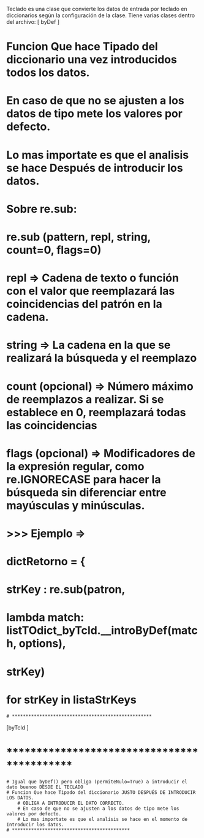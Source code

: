 T e c l a d o  es una clase que convierte los datos de entrada por teclado en diccionarios según la configuración de la clase.
Tiene varias clases dentro del archivo:
[ byDef ]
# Funcion Que hace Tipado del diccionario una vez introducidos todos los datos.
  # En caso de que no se ajusten a los datos de tipo mete los valores por defecto. 
  # Lo mas importate es que el analisis se hace Después de introducir los datos.
# Sobre re.sub: 
  # re.sub (pattern, repl, string, count=0, flags=0)
  #  repl    => Cadena de texto o función con el valor que reemplazará las coincidencias del patrón en la cadena.
  #  string  => La cadena en la que se realizará la búsqueda y el reemplazo
  #  count (opcional) => Número máximo de reemplazos a realizar. Si se establece en 0, reemplazará todas las coincidencias
  #  flags (opcional) => Modificadores de la expresión regular, como re.IGNORECASE para hacer la búsqueda sin diferenciar             entre mayúsculas y minúsculas.
# >>> Ejemplo => 
# dictRetorno = {
# strKey : re.sub(patron, 
#             lambda match: listTOdict_byTcld.__introByDef(match, options), 
#             strKey) 
#             for strKey in listaStrKeys
    # ***************************************************
 
[ byTcld ]

# *******************************************
    # Igual que byDef() pero obliga (permiteNulo=True) a introducir el dato buenoo DESDE EL TECLADO
    # Funcion Que hace Tipado del diccionario JUSTO DESPUÉS DE INTRODUCIR LOS DATOS.
        # OBLIGA A INTRODUCIR EL DATO CORRECTO.
        # En caso de que no se ajusten a los datos de tipo mete los valores por defecto. 
        # Lo mas importate es que el analisis se hace en el momento de Introducir los datos.
    # *******************************************
